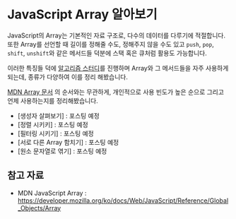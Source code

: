 # JavaScript Array 알아보기

JavaScript의 Array는 기본적인 자료 구조로, 다수의 데이터를 다루기에 적절합니다. 또한 Array를 선언할 때 길이를 정해줄 수도, 정해주지 않을 수도 있고 `push`, `pop`, `shift`, `unshift`와 같은 메서드들 덕분에 스택 혹은 큐처럼 활용도 가능합니다.

이러한 특징들 덕에 [알고리즘 스터디](https://github.com/Just-gomin/Algorithm_Study/tree/master/GroupStudy/JavaScript_Algorithm)를 진행하며 Array와 그 메서드들을 자주 사용하게 되는데, 종류가 다양하여 이를 정리 해봤습니다.

[MDN Array 문서](https://developer.mozilla.org/ko/docs/Web/JavaScript/Reference/Global_Objects/Array) 의 순서와는 무관하게, 개인적으로 사용 빈도가 높은 순으로 그리고 언제 사용하는지를 정리해봤습니다.

- [생성자 살펴보기] : 포스팅 예정
- [정렬 시키키] : 포스팅 예정
- [필터링 시키기] : 포스팅 예정
- [서로 다른 Array 함치기] : 포스팅 예정
- [원소 문자열로 엮기] : 포스팅 예정

## 참고 자료

- MDN JavaScript Array : <https://developer.mozilla.org/ko/docs/Web/JavaScript/Reference/Global_Objects/Array>
